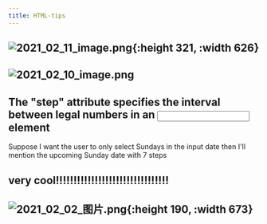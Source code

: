 ```yaml
---
title: HTML-tips
---
```


## ![2021_02_11_image.png](https://cdn.logseq.com/%2F7aa8ab99-753a-4230-847b-43a1c3a3ef47a46c76d7-216b-454a-bdf1-135ef5cfc5282021_02_11_image.png?Expires=4766607869&Signature=oJ8YJrjLqCKib2ySEak9pI4YA4GVRFV~rFTBEzAOMDJy7vO6m9~-1BLbPNXUziAf3o-~gPLar7I~OH8h6QWraDecSlMukI6Vhn3bQF1nNNK0ep7ljze9FuMCWh6j8ufYAnbCBjcga5HTQBSCke1Cbkar5IHigQ-7BTLN77I3fIMJF06yCyjBI-hN6xX7LQPijRoedBHh5uLWFZdMH-5p2dIVmyfr7kA5Zj7zRBoBF60OHyMSuANvmXdJSEe1WZNUde-hCV3zm9TWDrh~k~B5zF8SoW~4l2PEuYOO0xNKvt3ObWyi8gFNxzqRvaQRBK5Gdiya4-k7nnbLqp6gu4F4Pg__&Key-Pair-Id=APKAJE5CCD6X7MP6PTEA){:height 321, :width 626}
## ![2021_02_10_image.png](https://cdn.logseq.com/%2F7aa8ab99-753a-4230-847b-43a1c3a3ef4749dc6a2e-2e6d-4aa3-97d6-34fd680bc1e12021_02_10_image.png?Expires=4766565542&Signature=TbUCFYOmLaGtyYO01U3toBOtqyuQXVJrpDOiwTQAftWLA~dwjLdEVItwM62sbV1optzIF4qlzkfkjJbcCmfsRe8eKqqgYEQOWfihsPiAqexweNRYoGHQ~Cz7UB31rjV28UZqi2tA6ltgIpcZXj6dTWsdnsHP6zNZJ3KJ~11uG2LfvgBphIqzvEO9KF9E-khwIRbTJWx6uuf2S9tZ17wc6QF1qAvnErazAKlFXyFgYub5uD3hByIHPH9PrCHVStBDTvJhyFSE95pO-DTkwvNRmErLgZQG-VwJwmo6Ai8zzCsmnsks8EqUj8xuvmKXUVLTLCPSW5PCW54NGzmeJX-~qQ__&Key-Pair-Id=APKAJE5CCD6X7MP6PTEA)
##
##
## The "step" attribute specifies the interval between legal numbers in an <input> element

Suppose I want the user to only select Sundays in the input date then I'll mention the upcoming Sunday date with 7 steps
## very cool!!!!!!!!!!!!!!!!!!!!!!!!!!!!!!!!
## ![2021_02_02_图片.png](https://cdn.logseq.com/%2F7aa8ab99-753a-4230-847b-43a1c3a3ef476c2bf065-20a5-4b31-a074-098e4934b6f52021_02_02_%E5%9B%BE%E7%89%87.png?Expires=4765837054&Signature=i-7eDWdn35XfsbEEDLidC1mjqYm3fjUOZUhd5fYNfW4Jdh~JTUaIDVCgbkh7qPxPolUZj1zzQNGGO0B8uL09EEbiHAQSG1Tn52SgQcmrd70cp3AzfdE8-74QTUmYBEQMZ6E1v3v35ZDQY2-zNtbnjG6YvNjXjmmZ4a8x2rVGFJTzL~bS8uGRXwoxaD-IlsRQDTMJ~LUUNCDzucSqjtKpNQqJn8NppYzi4F-5ML4ZfdDLjYz0dylVN~7RxDit74MTKUavu~G-5azKy9O3r7bfAOhVmOJGOrIlPWS6N68XlorZzSvxeL08txFrSn7gufrkILP8wwcaqivptP1rXqHdBw__&Key-Pair-Id=APKAJE5CCD6X7MP6PTEA){:height 190, :width 673}

